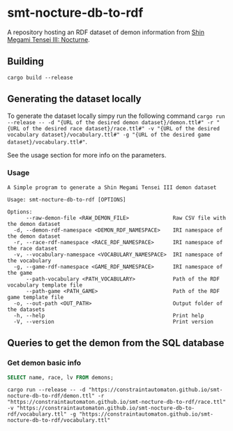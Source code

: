# smt-nocture-db-to-rdf

A repository hosting an RDF dataset of demon information from [Shin Megami Tensei III: Nocturne](https://en.wikipedia.org/wiki/Shin_Megami_Tensei_III:_Nocturne).

## Building
`cargo build --release`

## Generating the dataset locally
To generate the dataset locally simpy run the following command
`cargo run --release -- -d "{URL of the desired demon dataset}/demon.ttl#" -r "{URL of the desired race dataset}/race.ttl#" -v "{URL of the desired vocabulary dataset}/vocabulary.ttl#" -g "{URL of the desired game dataset}/vocabulary.ttl#"`.

See the usage section for more info on the parameters.

### Usage
```
A Simple program to generate a Shin Megami Tensei III demon dataset

Usage: smt-nocture-db-to-rdf [OPTIONS]

Options:
      --raw-demon-file <RAW_DEMON_FILE>              Raw CSV file with the demon dataset
  -d, --demon-rdf-namespace <DEMON_RDF_NAMESPACE>    IRI namespace of the demon dataset
  -r, --race-rdf-namespace <RACE_RDF_NAMESPACE>      IRI namespace of the race dataset
  -v, --vocabulary-namespace <VOCABULARY_NAMESPACE>  IRI namespace of the vocabulary
  -g, --game-rdf-namespace <GAME_RDF_NAMESPACE>      IRI namespace of the game
      --path-vocabulary <PATH_VOCABULARY>            Path of the RDF vocabulary template file
      --path-game <PATH_GAME>                        Path of the RDF game template file
  -o, --out-path <OUT_PATH>                          Output folder of the datasets
  -h, --help                                         Print help
  -V, --version                                      Print version
```


## Queries to get the demon from the SQL database

### Get demon basic info

```sql
SELECT name, race, lv FROM demons;
```


```
cargo run --release -- -d "https://constraintautomaton.github.io/smt-nocture-db-to-rdf/demon.ttl" -r "https://constraintautomaton.github.io/smt-nocture-db-to-rdf/race.ttl" -v "https://constraintautomaton.github.io/smt-nocture-db-to-rdf/vocabulary.ttl" -g "https://constraintautomaton.github.io/smt-nocture-db-to-rdf/vocabulary.ttl"
```